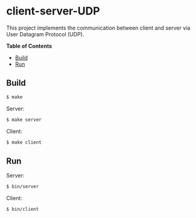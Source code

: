 # client-server-UDP

This project implements the communication between client and server via User Datagram Protocol (UDP).

**Table of Contents**

- [Build](#build)
- [Run](#run)

## Build

```bash
$ make
```

Server:
```bash
$ make server
```

Client:
```bash
$ make client
```

## Run

Server:
```bash
$ bin/server
```

Client:
```bash
$ bin/client
```
